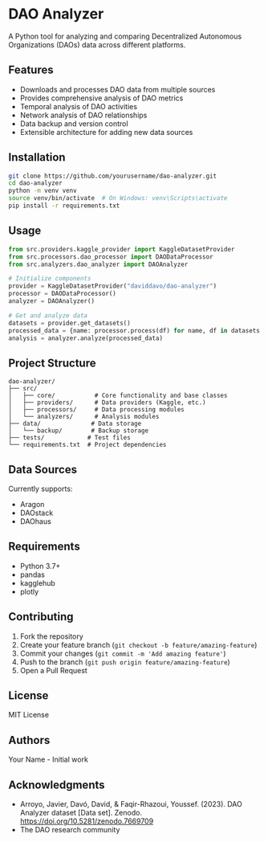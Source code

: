 # DAO Analyzer

A Python tool for analyzing and comparing Decentralized Autonomous Organizations (DAOs) data across different platforms.

## Features

- Downloads and processes DAO data from multiple sources
- Provides comprehensive analysis of DAO metrics
- Temporal analysis of DAO activities
- Network analysis of DAO relationships
- Data backup and version control
- Extensible architecture for adding new data sources

## Installation

```bash
git clone https://github.com/yourusername/dao-analyzer.git
cd dao-analyzer
python -m venv venv
source venv/bin/activate  # On Windows: venv\Scripts\activate
pip install -r requirements.txt
```

## Usage

```python
from src.providers.kaggle_provider import KaggleDatasetProvider
from src.processors.dao_processor import DAODataProcessor
from src.analyzers.dao_analyzer import DAOAnalyzer

# Initialize components
provider = KaggleDatasetProvider("daviddavo/dao-analyzer")
processor = DAODataProcessor()
analyzer = DAOAnalyzer()

# Get and analyze data
datasets = provider.get_datasets()
processed_data = {name: processor.process(df) for name, df in datasets.items()}
analysis = analyzer.analyze(processed_data)
```

## Project Structure

```
dao-analyzer/
├── src/
│   ├── core/           # Core functionality and base classes
│   ├── providers/      # Data providers (Kaggle, etc.)
│   ├── processors/     # Data processing modules
│   └── analyzers/      # Analysis modules
├── data/              # Data storage
│   └── backup/        # Backup storage
├── tests/            # Test files
└── requirements.txt  # Project dependencies
```

## Data Sources

Currently supports:
- Aragon
- DAOstack
- DAOhaus

## Requirements

- Python 3.7+
- pandas
- kagglehub
- plotly

## Contributing

1. Fork the repository
2. Create your feature branch (`git checkout -b feature/amazing-feature`)
3. Commit your changes (`git commit -m 'Add amazing feature'`)
4. Push to the branch (`git push origin feature/amazing-feature`)
5. Open a Pull Request

## License

MIT License

## Authors

Your Name - Initial work

## Acknowledgments

- Arroyo, Javier, Davó, David, & Faqir-Rhazoui, Youssef. (2023). DAO Analyzer dataset [Data set]. Zenodo. https://doi.org/10.5281/zenodo.7669709
- The DAO research community